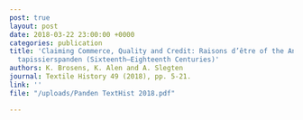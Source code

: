 ```yaml
---
post: true
layout: post
date: 2018-03-22 23:00:00 +0000
categories: publication
title: 'Claiming Commerce, Quality and Credit: Raisons d’être of the Antwerp and Brussels
  tapissierspanden (Sixteenth–Eighteenth Centuries)'
authors: K. Brosens, K. Alen and A. Slegten
journal: Textile History 49 (2018), pp. 5-21.
link: ''
file: "/uploads/Panden TextHist 2018.pdf"

---
```

